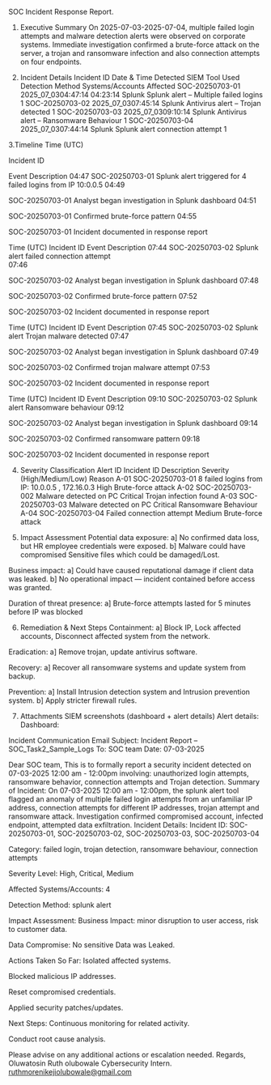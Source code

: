 
SOC Incident Response Report.

1. Executive Summary
On 2025-07-03-2025-07-04, multiple failed login attempts and malware detection alerts were observed on corporate systems. Immediate investigation confirmed a brute-force attack on the server, a trojan and ransomware infection and also connection attempts on four endpoints.

2. Incident Details
Incident ID
Date & Time Detected
SIEM Tool Used
Detection Method
Systems/Accounts Affected
SOC-20250703-01
2025_07_0304:47:14 04:23:14
   Splunk
Splunk alert – Multiple failed logins
        1
SOC-20250703-02
2025_07_0307:45:14
   Splunk
Antivirus alert – Trojan detected
    1
SOC-20250703-03
2025_07_0309:10:14
   Splunk
Antivirus alert – Ransomware Behaviour
         1
SOC-20250703-04
2025_07_0307:44:14
  Splunk
Splunk alert connection attempt
         1












3.Timeline
Time (UTC)


Incident ID


Event Description
04:47
SOC-20250703-01
Splunk  alert triggered for 4 failed logins from IP 10:0.0.5
04:49

SOC-20250703-01
Analyst began investigation in Splunk dashboard
04:51

SOC-20250703-01
Confirmed brute-force pattern
04:55

SOC-20250703-01
Incident documented in response report



Time (UTC)
Incident ID
Event Description
07:44
SOC-20250703-02
Splunk  alert failed  connection attempt  
07:46

SOC-20250703-02
Analyst began investigation in Splunk dashboard
07:48

SOC-20250703-02
Confirmed brute-force pattern
07:52

SOC-20250703-02
Incident documented in response report


Time (UTC)
Incident ID
Event Description
07:45
SOC-20250703-02
Splunk  alert Trojan malware detected
07:47

SOC-20250703-02
Analyst began investigation in Splunk dashboard
07:49

SOC-20250703-02
Confirmed trojan malware attempt
07:53

SOC-20250703-02
Incident documented in response report


Time (UTC)
Incident ID
Event Description
09:10
SOC-20250703-02
Splunk  alert Ransomware  behaviour
09:12

SOC-20250703-02
Analyst began investigation in Splunk dashboard
09:14

SOC-20250703-02
Confirmed ransomware pattern
09:18

SOC-20250703-02
Incident documented in response report




4. Severity Classification
Alert ID
Incident ID
Description
Severity (High/Medium/Low)
Reason
A-01
SOC-20250703-01
8 failed logins from IP:
10.0.0.5 ,  172.16.0.3
High
Brute-force attack
A-02
SOC-20250703-002
Malware detected on PC
Critical
Trojan infection found
A-03
SOC-20250703-03
Malware detected on PC
Critical
Ransomware Behaviour
A-04
SOC-20250703-04
Failed connection attempt
Medium
Brute-force attack



5. Impact Assessment
Potential data exposure: 
 a] No confirmed data loss, but HR employee credentials were  exposed.
 b] Malware could have compromised Sensitive files which could be damaged/Lost.


Business impact: 
a] Could have caused reputational damage if client data was leaked.
b] No operational impact — incident contained before access was granted.

Duration of threat presence: 
a] Brute-force attempts lasted for 5 minutes before IP was blocked




6. Remediation & Next Steps
Containment: 
a] Block IP, Lock affected accounts, Disconnect affected system from the network.


Eradication: 
a] Remove trojan, update antivirus software.


Recovery: 
a] Recover all ransomware systems and update system from backup.


Prevention: 
a] Install Intrusion detection system and Intrusion prevention system.
b] Apply stricter firewall rules.



7. Attachments
SIEM screenshots (dashboard + alert details) 
 Alert details:  
Dashboard: 

  
    












Incident Communication Email 
Subject: Incident Report – SOC_Task2_Sample_Logs
To: SOC team
 Date: 07-03-2025

Dear SOC team,
This is to formally report a security incident detected on 07-03-2025 12:00 am - 12:00pm involving: unauthorized login attempts, ransomware behavior, connection attempts and Trojan detection.
Summary of Incident:
 On 07-03-2025 12:00 am - 12:00pm, the splunk alert tool flagged an anomaly of multiple failed login attempts from an unfamiliar IP address, connection attempts for different IP addresses, trojan attempt and ransomware attack. Investigation confirmed compromised account, infected endpoint, attempted data exfiltration.
Incident Details:
Incident ID: SOC-20250703-01, SOC-20250703-02, SOC-20250703-03, SOC-20250703-04


Category: failed login, trojan detection, ransomware behaviour, connection attempts


Severity Level: High, Critical, Medium


Affected Systems/Accounts: 4


Detection Method: splunk alert


Impact Assessment:
Business Impact: minor disruption to user access, risk to customer data.


Data Compromise: No sensitive Data was Leaked.




Actions Taken So Far:
Isolated affected systems.


Blocked malicious IP addresses.


Reset compromised credentials.


Applied security patches/updates.


Next Steps:
Continuous monitoring for related activity.


Conduct root cause analysis.


Please advise on any additional actions or escalation needed.
Regards,
 Oluwatosin Ruth olubowale
 Cybersecurity Intern.
 ruthmorenikejiolubowale@gmail.com

